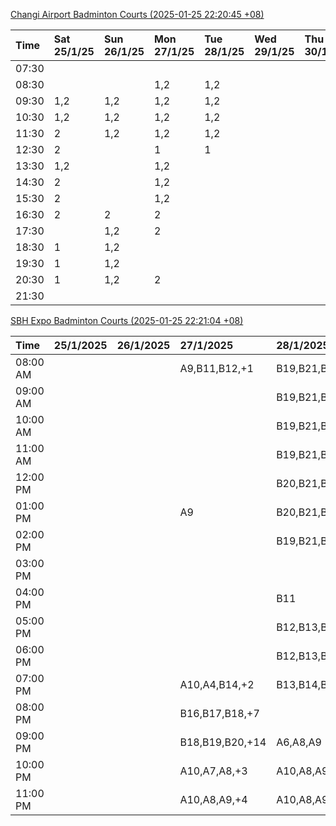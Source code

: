 [Changi Airport Badminton Courts (2025-01-25 22:20:45 +08)](https://www.carc.org.sg/FacilityBooking.aspx)

| Time   | Sat 25/1/25   | Sun 26/1/25   | Mon 27/1/25   | Tue 28/1/25   | Wed 29/1/25   | Thu 30/1/25   | Fri 31/1/25   |
|:-------|:--------------|:--------------|:--------------|:--------------|:--------------|:--------------|:--------------|
| 07:30  |               |               |               |               |               |               |               |
| 08:30  |               |               | 1,2           | 1,2           |               |               | 1,2           |
| 09:30  | 1,2           | 1,2           | 1,2           | 1,2           |               |               | 1,2           |
| 10:30  | 1,2           | 1,2           | 1,2           | 1,2           |               |               | 1,2           |
| 11:30  | 2             | 1,2           | 1,2           | 1,2           |               |               | 1,2           |
| 12:30  | 2             |               | 1             | 1             |               |               | 1,2           |
| 13:30  | 1,2           |               | 1,2           |               |               |               | 1,2           |
| 14:30  | 2             |               | 1,2           |               |               |               | 1,2           |
| 15:30  | 2             |               | 1,2           |               |               |               | 1,2           |
| 16:30  | 2             | 2             | 2             |               |               |               | 1,2           |
| 17:30  |               | 1,2           | 2             |               |               |               | 2             |
| 18:30  | 1             | 1,2           |               |               |               |               | 1,2           |
| 19:30  | 1             | 1,2           |               |               |               |               | 1,2           |
| 20:30  | 1             | 1,2           | 2             |               |               |               | 1,2           |
| 21:30  |               |               |               |               |               |               |               |

[SBH Expo Badminton Courts (2025-01-25 22:21:04 +08)](https://singaporebadmintonhall.getomnify.com/widgets/O3MRKGBH359GA55KHMG1RD)

| Time     | 25/1/2025   | 26/1/2025   | 27/1/2025       | 28/1/2025       | 29/1/2025   | 30/1/2025   | 31/1/2025       |
|:---------|:------------|:------------|:----------------|:----------------|:------------|:------------|:----------------|
| 08:00 AM |             |             | A9,B11,B12,+1   | B19,B21,B22,+14 |             |             |                 |
| 09:00 AM |             |             |                 | B19,B21,B22,+14 |             |             |                 |
| 10:00 AM |             |             |                 | B19,B21,B22,+15 |             |             |                 |
| 11:00 AM |             |             |                 | B19,B21,B22,+13 |             |             |                 |
| 12:00 PM |             |             |                 | B20,B21,B22,+11 |             |             |                 |
| 01:00 PM |             |             | A9              | B20,B21,B22,+14 |             |             |                 |
| 02:00 PM |             |             |                 | B19,B21,B22,+13 |             |             |                 |
| 03:00 PM |             |             |                 |                 |             |             |                 |
| 04:00 PM |             |             |                 | B11             |             |             | B15,B21,B22,+6  |
| 05:00 PM |             |             |                 | B12,B13,B14     |             |             | B15,B21,B22,+6  |
| 06:00 PM |             |             |                 | B12,B13,B14,+8  |             |             | B20,B21,B22,+10 |
| 07:00 PM |             |             | A10,A4,B14,+2   | B13,B14,B15,+8  |             |             | B19,B21,B22,+14 |
| 08:00 PM |             |             | B16,B17,B18,+7  |                 |             |             | B17,B18,B22,+10 |
| 09:00 PM |             |             | B18,B19,B20,+14 | A6,A8,A9        |             |             | B17,B18,B22,+12 |
| 10:00 PM |             |             | A10,A7,A8,+3    | A10,A8,A9,+7    |             |             |                 |
| 11:00 PM |             |             | A10,A8,A9,+4    | A10,A8,A9,+7    |             |             |                 |
